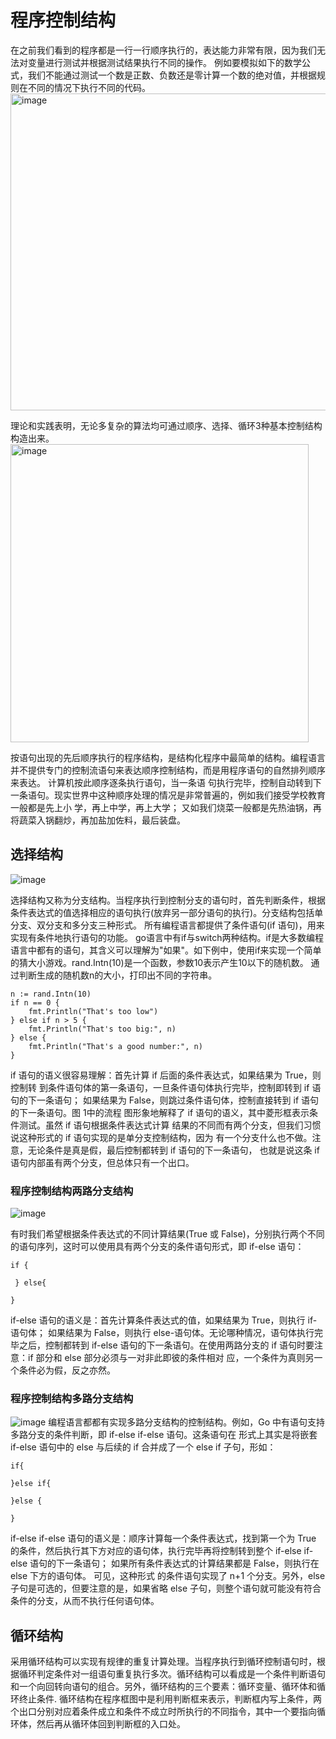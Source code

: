 # 程序控制结构

在之前我们看到的程序都是一行一行顺序执行的，表达能力非常有限，因为我们无法对变量进行测试并根据测试结果执行不同的操作。
例如要模拟如下的数学公式，我们不能通过测试一个数是正数、负数还是零计算一个数的绝对值，并根据规则在不同的情况下执行不同的代码。
<img width="507" alt="image" src="https://user-images.githubusercontent.com/42735226/162561452-6b1d9f8c-e37b-43f2-865a-9c02c3449e17.png">

理论和实践表明，无论多复杂的算法均可通过顺序、选择、循环3种基本控制结构构造出来。
<img width="477" alt="image" src="https://user-images.githubusercontent.com/42735226/162561443-69f3d8a4-3eeb-427f-8863-c853b99e191e.png">

按语句出现的先后顺序执行的程序结构，是结构化程序中最简单的结构。编程语言并不提供专门的控制流语句来表达顺序控制结构，而是用程序语句的自然排列顺序来表达。
计算机按此顺序逐条执行语句，当一条语 句执行完毕，控制自动转到下一条语句。现实世界中这种顺序处理的情况是非常普遍的，例如我们接受学校教育一般都是先上小 学，再上中学，再上大学；
又如我们烧菜一般都是先热油锅，再将蔬菜入锅翻炒，再加盐加佐料，最后装盘。

## 选择结构
![image](https://user-images.githubusercontent.com/42735226/162561480-ef40b408-ec6d-4735-98ad-e1bace951865.png)

选择结构又称为分支结构。当程序执行到控制分支的语句时，首先判断条件，根据条件表达式的值选择相应的语句执行(放弃另一部分语句的执行)。分支结构包括单分支、双分支和多分支三种形式。
所有编程语言都提供了条件语句(if 语句)，用来实现有条件地执行语句的功能。
go语言中有if与switch两种结构。if是大多数编程语言中都有的语句，其含义可以理解为"如果"。如下例中，使用if来实现一个简单的猜大小游戏。rand.Intn(10)是一个函数，参数10表示产生10以下的随机数。
通过判断生成的随机数n的大小，打印出不同的字符串。

```
n := rand.Intn(10)
if n == 0 {
    fmt.Println("That's too low")
} else if n > 5 {
    fmt.Println("That's too big:", n)
} else {
    fmt.Println("That's a good number:", n)
}
```

if 语句的语义很容易理解：首先计算 if 后面的条件表达式，如果结果为 True，则控制转 到条件语句体的第一条语句，一旦条件语句体执行完毕，控制即转到 if 语句的下一条语句； 如果结果为 False，则跳过条件语句体，控制直接转到 if 语句的下一条语句。图 1中的流程 图形象地解释了 if 语句的语义，其中菱形框表示条件测试。虽然 if 语句根据条件表达式计算 结果的不同而有两个分支，但我们习惯说这种形式的 if 语句实现的是单分支控制结构，因为 有一个分支什么也不做。注意，无论条件是真是假，最后控制都转到 if 语句的下一条语句， 也就是说这条 if 语句内部虽有两个分支，但总体只有一个出口。

### 程序控制结构两路分支结构
![image](https://user-images.githubusercontent.com/42735226/162561499-c285b07a-6bd2-4f2e-aa32-cda2a2b3fafb.png)

有时我们希望根据条件表达式的不同计算结果(True 或 False)，分别执行两个不同的语句序列，这时可以使用具有两个分支的条件语句形式，即 if-else 语句：
```
if {

 } else{

}
```
if-else 语句的语义是：首先计算条件表达式的值，如果结果为 True，则执行 if-语句体；
如果结果为 False，则执行 else-语句体。无论哪种情况，语句体执行完毕之后，控制都转到 if-else 语句的下一条语句。在使用两路分支的 if 语句时要注意：if 部分和 else 部分必须与一对非此即彼的条件相对 应，一个条件为真则另一个条件必为假，反之亦然。

### 程序控制结构多路分支结构
![image](https://user-images.githubusercontent.com/42735226/162561516-5c77e8b3-dd10-4072-b936-a72dbf585b66.png)
编程语言都都有实现多路分支结构的控制结构。例如，Go 中有语句支持多路分支的条件判断，即 if-else if-else 语句。这条语句在 形式上其实是将嵌套 if-else 语句中的 else 与后续的 if 合并成了一个 else if 子句，形如：
```
if{

}else if{

}else {

}
```
if-else if-else 语句的语义是：顺序计算每一个条件表达式，找到第一个为 True 的条件，然后执行其下方对应的语句体，执行完毕再将控制转到整个 if-else if-else 语句的下一条语句；
如果所有条件表达式的计算结果都是 False，则执行在 else 下方的语句体。
可见，这种形式 的条件语句实现了 n+1 个分支。另外，else 子句是可选的，但要注意的是，如果省略 else 子句，则整个语句就可能没有符合条件的分支，从而不执行任何语句体。

## 循环结构
采用循环结构可以实现有规律的重复计算处理。当程序执行到循环控制语句时，根据循环判定条件对一组语句重复执行多次。循环结构可以看成是一个条件判断语句和一个向回转向语句的组合。另外，循环结构的三个要素：循环变量、循环体和循环终止条件. 循环结构在程序框图中是利用判断框来表示，判断框内写上条件，两个出口分别对应着条件成立和条件不成立时所执行的不同指令，其中一个要指向循环体，然后再从循环体回到判断框的入口处。


